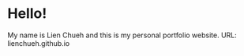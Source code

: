 # Hello!

My name is Lien Chueh and this is my personal portfolio website.
URL: lienchueh.github.io
